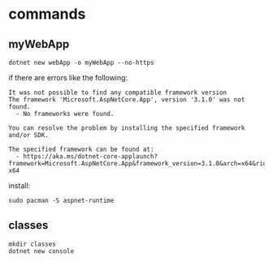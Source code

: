 # commands

## myWebApp

```
dotnet new webApp -o myWebApp --no-https
```

if there are errors like the following:

```
It was not possible to find any compatible framework version
The framework 'Microsoft.AspNetCore.App', version '3.1.0' was not found.
  - No frameworks were found.

You can resolve the problem by installing the specified framework and/or SDK.

The specified framework can be found at:
  - https://aka.ms/dotnet-core-applaunch?framework=Microsoft.AspNetCore.App&framework_version=3.1.0&arch=x64&rid=arch-x64
```

install:

```
sudo pacman -S aspnet-runtime
```

## classes

```
mkdir classes
dotnet new console
```
